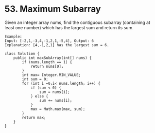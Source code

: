 # 53. Maximum Subarray

Given an integer array nums, find the contiguous subarray \(containing at least one number\) which has the largest sum and return its sum.

```text
Example:
Input: [-2,1,-3,4,-1,2,1,-5,4], Output: 6 
Explanation: [4,-1,2,1] has the largest sum = 6.
```



```text
class Solution {
    public int maxSubArray(int[] nums) {
        if (nums.length == 1) {
            return nums[0];
        }
        int max= Integer.MIN_VALUE;
        int sum = 0;
        for (int i =0;i< nums.length; i++) {
            if (sum < 0) {
                sum = nums[i];
            } else {
                sum += nums[i];
            }
            max = Math.max(max, sum);
        }
        return max;
    }
}
```



